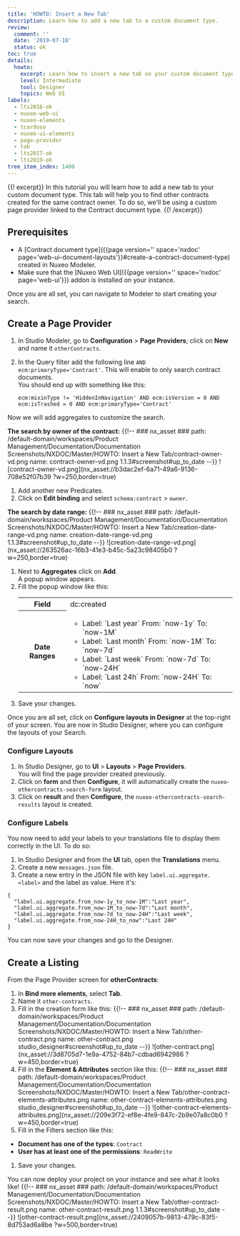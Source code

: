 ```yaml
---
title: 'HOWTO: Insert a New Tab'
description: Learn how to add a new tab to a custom document type.
review:
  comment: ''
  date: '2019-07-18'
  status: ok
toc: true
details:
  howto:
    excerpt: Learn how to insert a new tab on your custom document type
    level: Intermediate
    tool: Designer
    topics: Web UI
labels:
  - lts2016-ok
  - nuxeo-web-ui
  - nuxeo-elements
  - tcardoso
  - nuxeo-ui-elements
  - page-provider
  - tab
  - lts2017-ok
  - lts2019-ok
tree_item_index: 1400
---
```


{{! excerpt}}
In this tutorial you will learn how to add a new tab to your custom document type. This tab will help you to find other contracts created for the same contract owner. To do so, we'll be using a custom page provider linked to the Contract document type.
{{! /excerpt}}

## Prerequisites

- A [Contract document type]({{page version='' space='nxdoc' page='web-ui-document-layouts'}}#create-a-contract-document-type) created in Nuxeo Modeler.
- Make sure that the [Nuxeo Web UI]({{page version='' space='nxdoc' page='web-ui'}}) addon is installed on your instance.

Once you are all set, you can navigate to Modeler to start creating your search.

## Create a Page Provider

1. In Studio Modeler, go to **Configuration** > **Page Providers**; click on **New** and name it `otherContracts`.
1. In the Query filter add the following line `AND ecm:primaryType='Contract'`. This will enable to only search contract documents.</br>
   You should end up with something like this:

   ```
   ecm:mixinType != 'HiddenInNavigation' AND ecm:isVersion = 0 AND ecm:isTrashed = 0 AND ecm:primaryType='Contract'
   ```

Now we will add aggregates to customize the search.

**The search by owner of the contract:**
{{!--     ### nx_asset ###
    path: /default-domain/workspaces/Product Management/Documentation/Documentation Screenshots/NXDOC/Master/HOWTO: Insert a New Tab/contract-owner-vd.png
    name: contract-owner-vd.png
    1.1.3#screenshot#up_to_date
--}}
![contract-owner-vd.png](nx_asset://b3dac2ef-6a71-49a6-9136-708e52f07b39 ?w=250,border=true)

1. Add another new Predicates.
1. Click on **Edit binding** and select `schema:contract` > `owner`.

**The search by date range:**
{{!--     ### nx_asset ###
    path: /default-domain/workspaces/Product Management/Documentation/Documentation Screenshots/NXDOC/Master/HOWTO: Insert a New Tab/creation-date-range-vd.png
    name: creation-date-range-vd.png
    1.1.3#screenshot#up_to_date
--}}
![creation-date-range-vd.png](nx_asset://263526ac-16b3-41e3-b45c-5a23c98405b0 ?w=250,border=true)

1. Next to **Aggregates** click on **Add**.</br>
   A popup window appears.
1. Fill the popup window like this:
   <div class="table-scroll">
   <table class="hover">
   <tbody>
   <tr>
   <th colspan="1">Field</th>
   <td colspan="1">dc:created</td>
   </tr>
   <tr>
   <th colspan="1">Date Ranges</th><td colspan="1">
   <ul>
       <li>Label: `Last year` From: `now-1y` To: `now-1M`</li>
       <li>Label: `Last month` From: `now-1M` To: `now-7d`</li>
       <li>Label: `Last week` From: `now-7d` To: `now-24H`</li>
       <li>Label: `Last 24h` From: `now-24H` To: `now`</li>
   </ul>
   </td>
   </tr>
   </tbody>
   </table>
   </div>
1. Save your changes.

Once you are all set, click on **Configure layouts in Designer** at the top-right of your screen.
You are now in Studio Designer, where you can configure the layouts of your Search.

### Configure Layouts

1. In Studio Designer, go to **UI** > **Layouts** > **Page Providers**.<br>
You will find the page provider created previously.
1. Click on **form** and then **Configure**, it will automatically create the `nuxeo-othercontracts-search-form` layout.
1. Click on **result** and then **Configure**, the `nuxeo-othercontracts-search-results` layout is created.

### Configure Labels

You now need to add your labels to your translations file to display them correctly in the UI. To do so:

1. In Studio Designer and from the **UI** tab, open the **Translations** menu.
1. Create a new `messages.json` file.
1. Create a new entry in the JSON file with key `label.ui.aggregate.<label>` and the label as value. Here it's:
  ```
  {
    "label.ui.aggregate.from_now-1y_to_now-1M":"Last year",
    "label.ui.aggregate.from_now-1M_to_now-7d":"Last month",
    "label.ui.aggregate.from_now-7d_to_now-24H":"Last week",
    "label.ui.aggregate.from_now-24H_to_now":"Last 24H"
  }
  ```

You can now save your changes and go to the Designer.

## Create a Listing

From the Page Provider screen for **otherContracts**:

1. In **Bind more elements**, select **Tab**.
1. Name it `other-contracts`.
1. Fill in the creation form like this:
    {{!--     ### nx_asset ###
      path: /default-domain/workspaces/Product Management/Documentation/Documentation Screenshots/NXDOC/Master/HOWTO: Insert a New Tab/other-contract.png
      name: other-contract.png
      studio_designer#screenshot#up_to_date
    --}}
    ![other-contract.png](nx_asset://3d8705d7-1e9a-4752-84b7-cdbad6942986 ?w=450,border=true)
1. Fill in the **Element & Attributes** section like this:
    {{!--     ### nx_asset ###
      path: /default-domain/workspaces/Product Management/Documentation/Documentation Screenshots/NXDOC/Master/HOWTO: Insert a New Tab/other-contract-elements-attributes.png
      name: other-contract-elements-attributes.png
      studio_designer#screenshot#up_to_date
    --}}
    ![other-contract-elements-attributes.png](nx_asset://209e3f72-ef8e-4fe9-847c-2b9e07a8c0b0 ?w=450,border=true)
1. Fill in the Filters section like this:
  - **Document has one of the types**: `Contract`
  - **User has at least one of the permissions**: `ReadWrite`
1. Save your changes.

You can now deploy your project on your instance and see what it looks like!
{{!--     ### nx_asset ###
    path: /default-domain/workspaces/Product Management/Documentation/Documentation Screenshots/NXDOC/Master/HOWTO: Insert a New Tab/other-contract-result.png
    name: other-contract-result.png
    1.1.3#screenshot#up_to_date
--}}
![other-contract-result.png](nx_asset://2409057b-9813-479c-83f5-8d753ad6a8be ?w=500,border=true)
